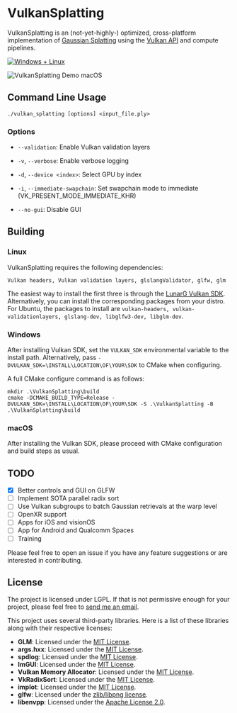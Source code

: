 # VulkanSplatting
VulkanSplatting is an (not-yet-highly-) optimized, cross-platform implementation of [Gaussian Splatting](https://repo-sam.inria.fr/fungraph/3d-gaussian-splatting/) using the [Vulkan API](https://www.khronos.org/vulkan/) and compute pipelines.

[![Windows + Linux](https://github.com/shg8/VulkanSplatting/actions/workflows/cmake-multi-platform.yml/badge.svg?branch=main)](https://github.com/shg8/VulkanSplatting/actions/workflows/cmake-multi-platform.yml)

![VulkanSplatting Demo macOS](https://github.com/shg8/VulkanSplatting/assets/38004233/66542056-ce30-4998-a612-dd4f6792599e)

## Command Line Usage
```
./vulkan_splatting [options] <input_file.ply>
```

### Options

- `--validation`: Enable Vulkan validation layers

- `-v`, `--verbose`: Enable verbose logging

- `-d`, `--device <index>`: Select GPU by index

- `-i`, `--immediate-swapchain`: Set swapchain mode to immediate (VK_PRESENT_MODE_IMMEDIATE_KHR)

- `--no-gui`: Disable GUI
  
## Building
### Linux
VulkanSplatting requires the following dependencies:

`Vulkan headers, Vulkan validation layers, glslangValidator, glfw, glm`

The easiest way to install the first three is through the [LunarG Vulkan SDK](https://www.lunarg.com/vulkan-sdk/). Alternatively, you can install the corresponding packages from your distro. For Ubuntu, the packages to install are `vulkan-headers, vulkan-validationlayers, glslang-dev, libglfw3-dev, libglm-dev`.

### Windows
After installing Vulkan SDK, set the `VULKAN_SDK` environmental variable to the install path. Alternatively, pass `-DVULKAN_SDK=\INSTALL\LOCATION\OF\YOUR\SDK` to CMake when configuring.

A full CMake configure command is as follows:
```
mkdir .\VulkanSplatting\build
cmake -DCMAKE_BUILD_TYPE=Release -DVULKAN_SDK=\INSTALL\LOCATION\OF\YOUR\SDK -S .\VulkanSplatting -B .\VulkanSplatting\build
```

### macOS
After installing the Vulkan SDK, please proceed with CMake configuration and build steps as usual.

## TODO
- [x] Better controls and GUI on GLFW
- [ ] Implement SOTA parallel radix sort
- [ ] Use Vulkan subgroups to batch Gaussian retrievals at the warp level
- [ ] OpenXR support
- [ ] Apps for iOS and visionOS
- [ ] App for Android and Qualcomm Spaces
- [ ] Training

Please feel free to open an issue if you have any feature suggestions or are interested in contributing.

## License
The project is licensed under LGPL. If that is not permissive enough for your project, please feel free to [send me an email](mailto:me@stevengao.net).

This project uses several third-party libraries. Here is a list of these libraries along with their respective licenses:

- **GLM**: Licensed under the [MIT License](https://opensource.org/licenses/MIT).
- **args.hxx**: Licensed under the [MIT License](https://opensource.org/licenses/MIT).
- **spdlog**: Licensed under the [MIT License](https://opensource.org/licenses/MIT).
- **ImGUI**: Licensed under the [MIT License](https://opensource.org/licenses/MIT).
- **Vulkan Memory Allocator**: Licensed under the [MIT License](https://opensource.org/licenses/MIT).
- **VkRadixSort**: Licensed under the [MIT License](https://opensource.org/licenses/MIT).
- **implot**: Licensed under the [MIT License](https://opensource.org/licenses/MIT).
- **glfw**: Licensed under the [zlib/libpng license](https://www.glfw.org/license.html).
- **libenvpp**: Licensed under the [Apache License 2.0](https://www.apache.org/licenses/LICENSE-2.0).
